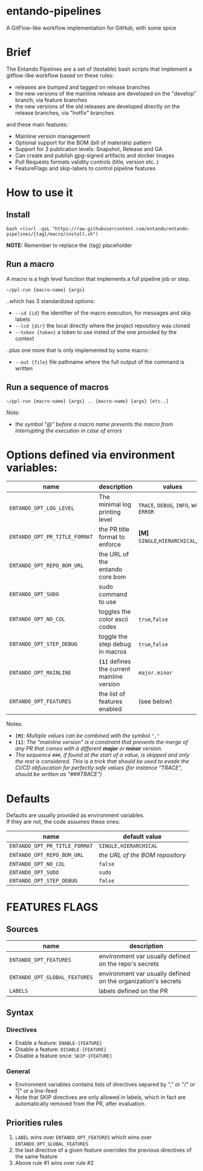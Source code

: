 # entando-pipelines

A GitFlow-like workflow implementation for GitHub, with some spice

# Brief

The Entando Pipelines are a set of (testable) bash scripts that implement a gitflow-like workflow based on these rules:

 - releases are bumped and tagged on release branches
 - the new versions of the mainline release are developed on the "develop" branch, via feature branches
 - the new versions of the old releases are developed directly on the release branches, via "hotfix" branches
 
and these main features:

 - Mainline version management
 - Optional support for the BOM (bill of materials) pattern
 - Support for 3 publication levels: Snapshot, Release and GA
 - Can create and publish gpg-signed artifacts and docker images
 - Pull Requests formats validity controls (title, version etc..)
 - FeatureFlags and skip-labels to control pipeline features

 
# How to use it

## Install

```
bash <(curl -qsL "https://raw.githubusercontent.com/entando/entando-pipelines/{tag}/macro/install.sh")
```
**NOTE:** Remember to replace the {tag} placeholder

## Run a macro

A macro is a high level function that implements a full pipeline job or step.

```
~/ppl-run {macro-name} {args}
```

..which has 3 standardized options:

 - `--id {id}` the identifier of the macro execution, for messages and skip labels
 - `--lcd {dir}` the local directly where the project repository was cloned
 - `--token {token}` a token to use insted of the one provided by the context

..plus one more that is only implemented by some macro:
 
 - `--out {file}` file pathname where the full output of the command is written
 
## Run a sequence of macros

```
~/ppl-run {macro-name} {args} .. {macro-name} {args} [etc..]
```

_Note:_

- _the symbol "@" before a macro name prevents the macro from interrupting the execution in case of errors_

# Options defined via environment variables:

| name | description | values |
| - | - | - |
| `ENTANDO_OPT_LOG_LEVEL`  | The minimal log printing level | `TRACE`, `DEBUG`, `INFO`, `WARN`, `ERROR` |
| `ENTANDO_OPT_PR_TITLE_FORMAT` | the PR title format to enforce | **[M]** `SINGLE`,`HIERARCHICAL`,`ANY` |
| `ENTANDO_OPT_REPO_BOM_URL`  | the URL of the entando core bom | |
| `ENTANDO_OPT_SUDO` | sudo command to use | |
| `ENTANDO_OPT_NO_COL` | toggles the color ascii codes | `true`,`false` |
| `ENTANDO_OPT_STEP_DEBUG` | toggle the step debug in macros | `true`,`false` |
| `ENTANDO_OPT_MAINLINE` | **`[1]`** defines the current mainline version | `major.minor` |
| `ENTANDO_OPT_FEATURES` | the list of features enabled | (see below) |

Notes:

 - **`[M]`**: _Multiple values can be combined with the symbol_ `","`
 - **`[1]`**: _The "mainline version" is a constraint that prevents the merge of any PR that comes with a different **major** or **minor** version._
 - _The sequence `###`, if found at the start of a value, is skipped and only the rest is considered. This is a trick that should be used to evade the CI/CD obfuscation for perfectly safe values (for instance "TRACE", should be written as "###TRACE")_

# Defaults

Defaults are usually provided as environment variables.  
If they are not, the code assumes these ones:  

| name | default value |
| - | - |
| `ENTANDO_OPT_PR_TITLE_FORMAT` | `SINGLE,HIERARCHICAL` |
| `ENTANDO_OPT_REPO_BOM_URL`  | _the URL of the BOM repository_ |
| `ENTANDO_OPT_NO_COL` | `false` |
| `ENTANDO_OPT_SUDO` | `sudo` |
| `ENTANDO_OPT_STEP_DEBUG` | `false` |

# FEATURES FLAGS

## Sources

| name | description |
| - | - |
| `ENTANDO_OPT_FEATURES`        | environment var usually defined on the repo's secrets |
| `ENTANDO_OPT_GLOBAL_FEATURES` | environment var usually defined on the organization's secrets |
| `LABELS`                      | labels defined on the PR |

## Syntax

### Directives

 - Enable a feature: `ENABLE-{FEATURE}`
 - Disable a feature: `DISABLE-{FEATURE}`
 - Disable a feature once: `SKIP-{FEATURE}`
 
### General

 - Environment variables contains lists of directives separed by "," or "/" or "|" or a line-feed 
 - Note that SKIP directives are only allowed in labels, which in fact are automatically removed from the PR, after evaluation.

## Priorities rules

 1. `LABEL` wins over `ENTANDO_OPT_FEATURES` which wins over `ENTANDO_OPT_GLOBAL_FEATURES`
 2. the last directive of a given feature overrides the previous directives of the same feature
 3. Above rule #1 wins over rule #2


